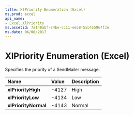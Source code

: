 ```yaml
---
title: XlPriority Enumeration (Excel)
ms.prod: excel
api_name:
- Excel.XlPriority
ms.assetid: 7a140abf-74be-cc11-ee58-55b465964f3e
ms.date: 06/08/2017
---
```



# XlPriority Enumeration (Excel)

Specifies the priority of a SendMailer message.



|Name|Value|Description|
|:-----|:-----|:-----|
| **xlPriorityHigh**|-4127|High|
| **xlPriorityLow**|-4134|Low|
| **xlPriorityNormal**|-4143|Normal|

